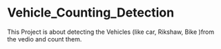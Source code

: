 # Vehicle_Counting_Detection
This Project is about detecting the Vehicles (like car, Rikshaw, Bike )from the vedio and count them.
